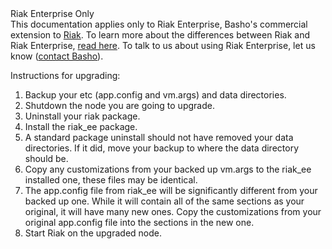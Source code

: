 <div class="info"><div class="title">Riak Enterprise Only</div>This documentation applies only to Riak Enterprise, Basho's commercial extension to <a href="http://wiki.basho.com/Riak.html">Riak</a>. To learn more about the differences between Riak and Riak Enterprise, <a href="http://basho.com/products/riak-overview/">read here</a>.  To talk to us about using Riak Enterprise, let us know (<a href="http://info.basho.com/Wiki_Contact.html" target="_blank">contact Basho</a>).</div>

Instructions for upgrading:

  1. Backup your etc (app.config and vm.args) and data directories.
  2. Shutdown the node you are going to upgrade.
  3. Uninstall your riak package.
  4. Install the riak_ee package.
  5. A standard package uninstall should not have removed your data directories. If it did, move your backup to where the data directory should be.
  6. Copy any customizations from your backed up vm.args to the riak_ee installed one, these files may be identical.
  7. The app.config file from riak_ee will be significantly different from your backed up one. While it will contain all of the same sections as your original, it will have many new ones. Copy the customizations from your original app.config file into the sections in the new one.
  8. Start Riak on the upgraded node.
